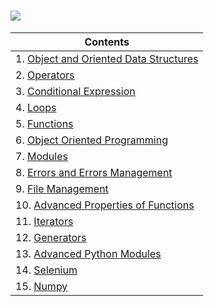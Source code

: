  # <img src="https://img.shields.io/badge/Python-14354C?style=for-the-badge&logo=python&logoColor=white" />

 


| Contents |
| --- |
| 1. [Object and Oriented Data Structures](https://github.com/ebubekirdgn/Python-Advance-Level/tree/main/1%20-%20Object%20and%20Data%20Structures) |
| 2. [Operators](https://github.com/ebubekirdgn/Python-Advance-Level/tree/main/2%20-%20Operators) |
| 3. [Conditional Expression](https://github.com/ebubekirdgn/Python-Advance-Level/tree/main/3%20-%20Conditional%20Expressions) |
| 4. [Loops](https://github.com/ebubekirdgn/Python-Advance-Level/tree/main/4%20-%20Loops) |
| 5. [Functions](https://github.com/ebubekirdgn/Python-Advance-Level/tree/main/5%20-%20Functions) |
| 6. [Object Oriented Programming](https://github.com/ebubekirdgn/Python-Advance-Level/tree/main/6%20-%20Object%20Oriented%20Programming) |
| 7. [Modules](https://github.com/ebubekirdgn/Python-Advance-Level/tree/main/7%20-%20Modules) |
| 8. [Errors and Errors Management](https://github.com/ebubekirdgn/Python-Advance-Level/tree/main/8%20-%20Errors%20and%20Errors%20Management) |
| 9. [File Management](https://github.com/ebubekirdgn/Python-Advance-Level/tree/main/9%20-%20File%20Management) |
| 10. [Advanced Properties of Functions](https://github.com/ebubekirdgn/Python-Advance-Level/tree/main/10%20-%20Advanced%20Properties%20of%20Functions) |
| 11. [Iterators](https://github.com/ebubekirdgn/Python-Advance-Level/tree/main/11%20-%20Iterators)  |
| 12. [Generators](https://github.com/ebubekirdgn/Python-Advance-Level/tree/main/12%20-%20Generators)  |
| 13. [Advanced Python Modules](https://github.com/ebubekirdgn/Python-Advance-Level/tree/main/18%20-%20Advanced%20Python%20Modules)|
| 14. [Selenium](https://github.com/ebubekirdgn/Python-Advance-Level/tree/main/14%20-%20Selenium)  |
| 15. [Numpy](https://github.com/ebubekirdgn/Python-Advance-Level/tree/main/19%20-%20Numpy)  |


